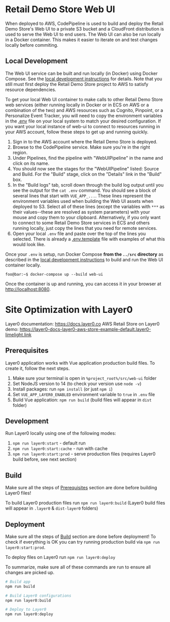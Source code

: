 # Retail Demo Store Web UI

When deployed to AWS, CodePipeline is used to build and deploy the Retail Demo Store's Web UI to a private S3 bucket and a CloudFront distribution is used to serve the Web UI to end users. The Web UI can also be run locally in a Docker container. This makes it easier to iterate on and test changes locally before commiting.

## Local Development

The Web UI service can be built and run locally (in Docker) using Docker Compose. See the [local development instructions](../) for details. Note that you still must first deploy the Retail Demo Store project to AWS to satisfy resource dependencies.

To get your local Web UI container to make calls to other Retail Demo Store web services (either running locally in Docker or in ECS on AWS or a combination of the two) and AWS resources such as Cognito, Pinpoint, or a Personalize Event Tracker, you will need to copy the environment variables in the [.env](./env) file on your local system to match your desired configuration. If you want your local instance of web-ui to connect to resources running in your AWS account, follow these steps to get up and running quickly.

1. Sign in to the AWS account where the Retail Demo Store is deployed.
2. Browse to the CodePipeline service. Make sure you're in the right region.
3. Under Pipelines, find the pipeline with "WebUIPipeline" in the name and click on its name.
4. You should now see the stages for the "WebUIPipeline" listed: Source and Build. For the "Build" stage, click on the "Details" link in the "Build" box.
5. In the "Build logs" tab, scroll down through the build log output until you see the output for the `cat .env` command. You should see a block of several lines that start with `VUE_APP_...`. These lines represent the environment variables used when building the Web UI assets when deployed to S3. Select all of these lines (except the variables with `***` as their values--these are resolved as system parameters) with your mouse and copy them to your clipboard. Alternatively, if you only want to connect to some Retail Demo Store services in ECS and others running locally, just copy the lines that you need for remote services.
6. Open your local `.env` file and paste over the top of the lines you selected. There is already a [.env.template](.env.template) file with examples of what this would look like.

Once your `.env` is setup, run Docker Compose **from the `../src` directory** as described in the [local development instructions](../) to build and run the Web UI container locally.

```console
foo@bar:~$ docker-compose up --build web-ui
```

Once the container is up and running, you can access it in your browser at [http://localhost:8080](http://localhost:8080).

# Site Optimization with Layer0

Layer0 documentation: https://docs.layer0.co
AWS Retail Store on Layer0 demo: https://layer0-docs-layer0-aws-store-example-default.layer0-limelight.link

## Prerequisites

Layer0 application works with Vue application production build files.
To create it, follow the next steps.

1. Make sure your terminal is open in `%project_root%/src/web-ui` folder
2. Set NodeJS version to 14 (to check your version use `node -v`)
3. Install packages: run `npm install` (or just `npm i`)
4. Set `VUE_APP_LAYER0_ENABLED` environment variable to `true` in `.env` file
5. Build Vue application: `npm run build` (build files will appear in `dist` folder)

## Development

Run Layer0 locally using one of the following modes:

1. `npm run layer0:start` - default run
2. `npm run layer0:start:cache` - run with cache
3. `npm run layer0:start:prod` - serve production files (requires Layer0 build before, see next section)

## Build

Make sure all the steps of [Prerequisites](#Prerequisites) section are done before building Layer0 files!

To build Layer0 production files run `npm run layer0:build` (Layer0 build files will appear in `.layer0` & `dist-layer0` folders)

## Deployment

Make sure all the steps of [Build](#Build) section are done before deployment!
To check if everything is OK you can try running production build via `npm run layer0:start:prod`.

To deploy files on Layer0 run `npm run layer0:deploy`

To summarize, make sure all of these commands are run to ensure all changes are picked up.

```bash
# Build app
npm run build

# Build Layer0 configurations
npm run layer0:build

# Deploy to Layer0
npm run layer0:deploy
```
